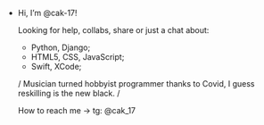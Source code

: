 - Hi, I’m @cak-17! 

  Looking for help, collabs, share or just a chat about:
  - Python, Django; 
  - HTML5, CSS, JavaScript; 
  - Swift, XCode;

  / Musician turned hobbyist programmer thanks to Covid,
    I guess reskilling is the new black. /

    How to reach me -> tg: @cak_17

<!---
cak-17/cak-17 is a ✨ special ✨ repository because its `README.md` (this file) appears on your GitHub profile.
You can click the Preview link to take a look at your changes.
--->
